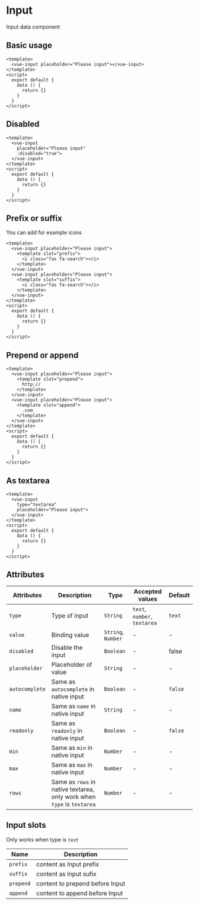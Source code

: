 # Input

Input data component

## Basic usage

```example
<template>
  <vue-input placeholder="Please input"></vue-input>
</template>
<script>
  export default {
    data () {
      return {}
    }
  }
</script>
```

## Disabled

```example
<template>
  <vue-input
    placeholder="Please input"
    :disabled="true">
  </vue-input>
</template>
<script>
  export default {
    data () {
      return {}
    }
  }
</script>
```

## Prefix or suffix

You can add for example icons

```example
<template>
  <vue-input placeholder="Please input">
    <template slot="prefix">
      <i class="fas fa-search"></i>
    </template>
  </vue-input>
  <vue-input placeholder="Please input">
    <template slot="suffix">
      <i class="fas fa-search"></i>
    </template>
  </vue-input>
</template>
<script>
  export default {
    data () {
      return {}
    }
  }
</script>
```

## Prepend or append

```example
<template>
  <vue-input placeholder="Please input">
    <template slot="prepend">
      http://
    </template>
  </vue-input>
  <vue-input placeholder="Please input">
    <template slot="append">
      .com
    </template>
  </vue-input>
</template>
<script>
  export default {
    data () {
      return {}
    }
  }
</script>
```

## As textarea

```example
<template>
  <vue-input
    type="textarea"
    placeholder="Please input">
  </vue-input>
</template>
<script>
  export default {
    data () {
      return {}
    }
  }
</script>
```

## Attributes

| Attributes     | Description                                                            | Type               | Accepted values              | Default |
| -------------- | ---------------------------------------------------------------------- | ------------------ | ---------------------------- | ------- |
| `type`         | Type of input                                                          | `String`           | `text`, `number`, `textarea` | `text`  |
| `value`        | Binding value                                                          | `String`, `Number` | -                            | -       |
| `disabled`     | Disable the input                                                      | `Boolean`          | -                            | false   |
| `placeholder`  | Placeholder of value                                                   | `String`           | -                            | -       |
| `autocomplete` | Same as `autocomplete` in native input                                 | `Boolean`          | -                            | `false` |
| `name`         | Same as `name` in native input                                         | `String`           | -                            | -       |
| `readonly`     | Same as `readonly` in native input                                     | `Boolean`          | -                            | `false` |
| `min`          | Same as `min` in native input                                          | `Number`           | -                            | -       |
| `max`          | Same as `max` in native input                                          | `Number`           | -                            | -       |
| `rows`         | Same as `rows` in native textarea, only work when `type` is `textarea` | `Number`           | -                            | -       |

## Input slots

Only works when type is `text`

| Name      | Description                     |
| --------- | ------------------------------- |
| `prefix`  | content as Input prefix         |
| `suffix`  | content as Input sufix          |
| `prepend` | content to prepend before Input |
| `append`  | content to append before Input  |
